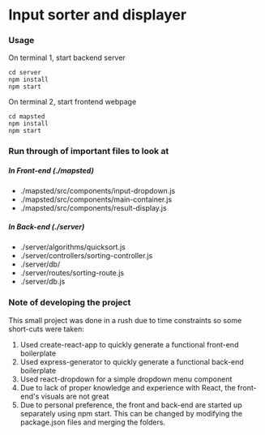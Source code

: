# Input sorter and displayer

### Usage
On terminal 1, start backend server
```
cd server
npm install
npm start
```
On terminal 2, start frontend webpage
```
cd mapsted
npm install
npm start
```

### Run through of important files to look at

##### In Front-end (./mapsted)

- ./mapsted/src/components/input-dropdown.js
- ./mapsted/src/components/main-container.js
- ./mapsted/src/components/result-display.js

##### In Back-end (./server)

- ./server/algorithms/quicksort.js
- ./server/controllers/sorting-controller.js
- ./server/db/
- ./server/routes/sorting-route.js
- ./server/db.js

### Note of developing the project

This small project was done in a rush due to time constraints so some short-cuts were taken:

1. Used create-react-app to quickly generate a functional front-end boilerplate
2. Used express-generator to quickly generate a functional back-end boilerplate
3. Used react-dropdown for a simple dropdown menu component
4. Due to lack of proper knowledge and experience with React, the front-end's visuals are not great
5. Due to personal preference, the front and back-end are started up separately using npm start. This can be changed by modifying the package.json files and merging the folders.

